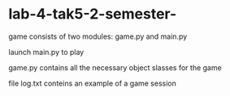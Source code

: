 # lab-4-tak5-2-semester-

game consists of two modules: game.py and main.py

launch main.py to play

game.py contains all the necessary object slasses for the game

file log.txt conteins an example of a game session
